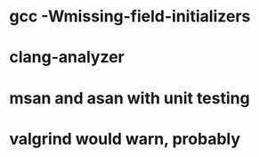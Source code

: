 # gcc -Wmissing-field-initializers
# clang-analyzer
# msan and asan with unit testing
# valgrind would warn, probably
